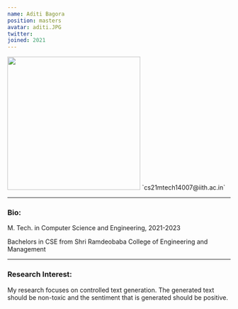 ```yaml
---
name: Aditi Bagora
position: masters
avatar: aditi.JPG
twitter: 
joined: 2021
---
```


<img width="300" src="{{site.baseurl}}/images/people/{{page.avatar}}" data-action="zoom">
 <i class="fa fa-envelope-o"></i> `cs21mtech14007@iith.ac.in`<br>

<hr>

### Bio:
M. Tech. in Computer Science and Engineering, 2021-2023<br>

Bachelors in CSE from Shri Ramdeobaba College of Engineering and Management<br>

<hr>

### Research Interest:
<p style="text-align:justify">

My research focuses on controlled text generation. The generated text should be non-toxic and the sentiment that is generated should be positive.
</p>